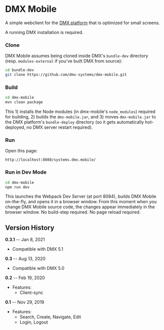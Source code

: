 # DMX Mobile

A simple webclient for the [DMX platform](https://github.com/dmx-systems/dmx-platform) that is optimized for small screens.

A running DMX installation is required.

### Clone

DMX Mobile assumes being cloned inside DMX's `bundle-dev` directory (resp. `modules-external` if you've built DMX from source):
```sh
cd bundle-dev
git clone https://github.com/dmx-systems/dmx-mobile.git
```

### Build

```sh
cd dmx-mobile
mvn clean package
```

This 1) installs the Node modules (in dmx-mobile's `node_modules`) required for building, 2) builds the `dmx-mobile.jar`, and 3) moves `dmx-mobile.jar` to the DMX platform's `bundle-deploy` directory (so it gets automatically hot-deployed, no DMX server restart required).

### Run

Open this page:
```
http://localhost:8080/systems.dmx.mobile/
```


### Run in Dev Mode

```sh
cd dmx-mobile
npm run dev
```

This launches the Webpack Dev Server (at port 8084), builds DMX Mobile on-the-fly, and opens it in a browser window. From this moment when you change DMX Mobile source code, the changes appear immediately in the browser window. No build-step required. No page reload required.


## Version History

**0.3.1** -- Jan 8, 2021

* Compatible with DMX 5.1

**0.3** -- Aug 13, 2020

* Compatible with DMX 5.0

**0.2** -- Feb 19, 2020

* Features:
    * Client-sync

**0.1** -- Nov 29, 2019

* Features:
    * Search, Create, Navigate, Edit
    * Login, Logout
